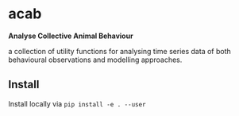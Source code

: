 # acab

**Analyse Collective Animal Behaviour**

a collection of utility functions for analysing time series data of both behavioural observations and modelling approaches.

## Install

Install locally via `pip install -e . --user`
